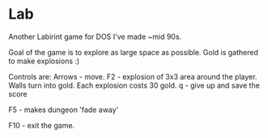 # Lab
Another Labirint game for DOS I've made ~mid 90s.

Goal of the game is to explore as large space as possible.
Gold is gathered to make explosions :)

Controls are:
Arrows - move.
F2 - explosion of 3x3 area around the player. Walls turn into gold.
Each explosion costs 30 gold.
q - give up and save the score

F5 - makes dungeon 'fade away'

F10 - exit the game.
